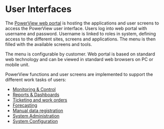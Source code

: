 # User Interfaces

The [PowerView web portal](Using%20the%20PowerView%20Portal/Using%20the%20PowerView%20Portal.md) is hosting the applications and user screens to access the PowerView user interface. Users log into web portal with username and password. Username is linked to roles in system, defining access to the different sites, screens and applications. The menu is then filled with the available screens and tools.

The menu is configurable by customer. Web portal is based on standard web technology and can be viewed in standard web browsers on PC or mobile unit.

PowerView functions and user screens are implemented to support the different work tasks of users:
- [Monitoring & Control](monitoring_and_control/monitoring_and_control.md)
- [Reports & Dashboards](reports_and_dashboards/reports_and_dashboards.md)
- [Ticketing and work orders](Ticketing/Ticketing.md)
- [Forecasting](forecasting/)
- [Manual data registration](manual/)
- [System Administration](../system_administration/)
- [System Configuration](../system_configuration/)




